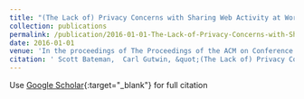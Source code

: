 ```yaml
---
title: "(The Lack of) Privacy Concerns with Sharing Web Activity at Work and the Implications for Collaborative Search"
collection: publications
permalink: /publication/2016-01-01-The-Lack-of-Privacy-Concerns-with-Sharing-Web-Activity-at-Work-and-the-Implications-for-Collaborative-Search
date: 2016-01-01
venue: 'In the proceedings of The Proceedings of the ACM on Conference on Human Information Interaction and Retrieval'
citation: ' Scott Bateman,  Carl Gutwin, &quot;(The Lack of) Privacy Concerns with Sharing Web Activity at Work and the Implications for Collaborative Search.&quot; In the proceedings of The Proceedings of the ACM on Conference on Human Information Interaction and Retrieval, 2016.'
---
```

Use [Google Scholar](https://scholar.google.com/scholar?q=(The+Lack+of)+Privacy+Concerns+with+Sharing+Web+Activity+at+Work+and+the+Implications+for+Collaborative+Search){:target="_blank"} for full citation